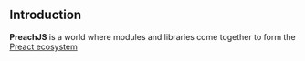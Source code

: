 ## Introduction

**PreachJS** is a world where modules and libraries come together to form the [Preact ecosystem](https://preactjs.com/)


